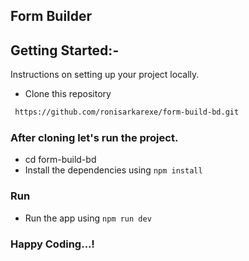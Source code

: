 ## Form Builder

## Getting Started:-

Instructions on setting up your project locally.

- Clone this repository

```sh
 https://github.com/ronisarkarexe/form-build-bd.git
```

### After cloning let's run the project.

- cd form-build-bd
- Install the dependencies using `npm install`

### Run

- Run the app using `npm run dev`

### Happy Coding...!
